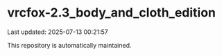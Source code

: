 # vrcfox-2.3_body_and_cloth_edition

Last updated: 2025-07-13 00:21:57

This repository is automatically maintained.
